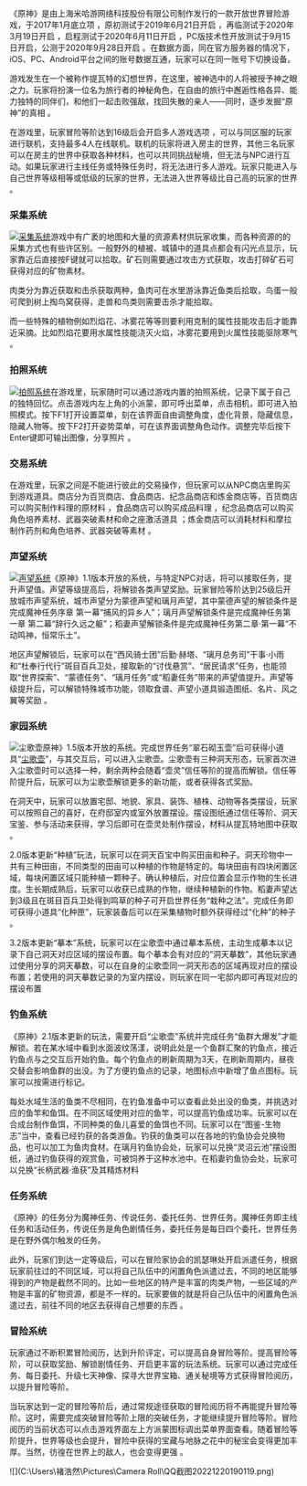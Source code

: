 《原神》是由上海米哈游网络科技股份有限公司制作发行的一款开放世界冒险游戏，于2017年1月底立项  ，原初测试于2019年6月21日开启  ，再临测试于2020年3月19日开启 ，启程测试于2020年6月11日开启 ，PC版技术性开放测试于9月15日开启，公测于2020年9月28日开启  。在数据方面，同在官方服务器的情况下，iOS、PC、Android平台之间的账号数据互通，玩家可以在同一账号下切换设备。

游戏发生在一个被称作提瓦特的幻想世界，在这里，被神选中的人将被授予神之眼之力。玩家将扮演一位名为旅行者的神秘角色，在自由的旅行中邂逅性格各异、能力独特的同伴们，和他们一起击败强敌，找回失散的亲人——同时，逐步发掘“原神”的真相 。

在游戏里，玩家冒险等阶达到16级后会开启多人游戏选项 ，可以与同区服的玩家进行联机，支持最多4人在线联机。联机的玩家将进入房主的世界，其他三名玩家可以在房主的世界中获取各种材料，也可以共同挑战秘境，但无法与NPC进行互动。如果玩家进行主线任务或特殊任务时，将无法进行多人游戏。玩家只能进入与自己世界等级相等或低级的玩家的世界，无法进入世界等级比自己高的玩家的世界  。

### 采集系统

[![采集系统](https://bkimg.cdn.bcebos.com/pic/0b46f21fbe096b63f624070bcd799044ebf81a4c061f?x-bce-process=image/resize,m_lfit,w_220,limit_1)](https://baike.baidu.com/pic/原神/23583622/2480599126/0b46f21fbe096b63f624070bcd799044ebf81a4c061f?fr=lemma&fromModule=lemma_content-image&ct=cover)游戏中有广袤的地图和大量的资源素材供玩家收集，而各种资源的的采集方式也有些许区别。一般野外的植被、城镇中的道具点都会有闪光点显示，玩家靠近后直接按F键就可以拾取。矿石则需要通过攻击方式获取，攻击打碎矿石可获得对应的矿物素材。

肉类分为靠近获取和击杀获取两种，鱼肉可在水里游泳靠近鱼类后拾取，鸟蛋一般可爬到树上掏鸟窝获得，走兽和鸟类则需要击杀才能拾取。

而一些特殊的植物例如烈焰花、冰雾花等等则要利用克制的属性技能攻击后才能靠近采摘。比如烈焰花要用水属性技能浇灭火焰，冰雾花要用到火属性技能驱除寒气  。

### 拍照系统

[![拍照系统](https://bkimg.cdn.bcebos.com/pic/5882b2b7d0a20cf431ad856f7c435c36acaf2edd3363?x-bce-process=image/resize,m_lfit,w_220,limit_1)](https://baike.baidu.com/pic/原神/23583622/2480534738/5882b2b7d0a20cf431ad856f7c435c36acaf2edd3363?fr=lemma&fromModule=lemma_content-image&ct=cover)在游戏里，玩家随时可以通过游戏内置的拍照系统，记录下属于自己的独特回忆。点击游戏内左上角的小派蒙，即可呼出菜单，点击相机，即可进入拍照模式。按下F1打开设置菜单，刻在该界面自由调整角度，虚化背景，隐藏信息，隐藏人物等。按下F2打开姿势菜单，可在该界面调整角色动作。调整完毕后按下Enter键即可输出图像，分享照片  。

### 交易系统

在游戏里，玩家之间是不能进行彼此的交易操作，但玩家可以从NPC商店里购买到游戏道具。商店分为百货商店、食品商店、纪念品商店和炼金商店等，百货商店可以购买制作料理的原材料 ，食品商店可以购买成品料理 ，纪念品商店可以购买角色培养素材、武器突破素材和命之座激活道具  ；炼金商店可以消耗材料和摩拉制作药剂和角色培养、武器突破等素材  。

### 声望系统

[![声望系统](https://bkimg.cdn.bcebos.com/pic/78310a55b319ebc4b7452ca4f66cd8fc1e178a82b8fe?x-bce-process=image/resize,m_lfit,w_220,limit_1)](https://baike.baidu.com/pic/原神/23583622/4295183297/78310a55b319ebc4b7452ca4f66cd8fc1e178a82b8fe?fr=lemma&fromModule=lemma_content-image&ct=cover)《原神》1.1版本开放的系统，与特定NPC对话，将可以接取任务，提升声望值。声望等级提高后，将解锁各类声望奖励。玩家冒险等阶达到25级后开放城市声望系统，城市声望分为蒙德声望和璃月声望，其中蒙德声望的解锁条件是完成魔神任务序章 第一幕“捕风的异乡人”；璃月声望解锁条件是完成魔神任务第一章 第二幕“辞行久远之躯”；稻妻声望解锁条件是完成魔神任务第二章·第一幕“不动鸣神，恒常乐土”。

地区声望解锁后，玩家可以在“西风骑士团”后勤·赫塔、“璃月总务司”干事·小雨和“杜奉行代行”斑目百兵卫处，接取新的“讨伐悬赏”、“居民请求”任务，也能领取“世界探索”、“蒙德任务”、“璃月任务”或“稻妻任务”带来的声望值提升。声望等级提升后，可以解锁特殊城市功能，领取食谱、声望小道具锻造图纸、名片、风之翼等奖励  。

### 家园系统

![尘歌壶](https://bkimg.cdn.bcebos.com/pic/314e251f95cad1c8a7862ba4c1727009c93d71cffba9?x-bce-process=image/resize,m_lfit,w_220,limit_1)原神》1.5版本开放的系统。完成世界任务“翠石砌玉壶”后可获得小道具“[尘歌壶](https://baike.baidu.com/item/尘歌壶/58090651)”，与其交互后，可以进入尘歌壶。尘歌壶有三种洞天形态，玩家首次进入尘歌壶时可以选择一种，剩余两种会随着“壶灵”信任等阶的提高而解锁。信任等阶提升后，玩家可以为尘歌壶解锁更多的新功能，或者获得各式奖励。

在洞天中，玩家可以放置宅邸、地貌、家具、装饰、植株、动物等各类摆设，玩家可以按照自己的喜好，在府邸室内或室外放置摆设。摆设图纸通过信任等阶、洞天宝鉴、参与活动来获得，学习后即可在壶灵处制作摆设，材料从提瓦特地图中获取  。

2.0版本更新“种植”玩法，玩家可以在洞天百宝中购买田亩和种子。洞天珍物中一共有三种田亩，不同类型的田亩可以种植的作物是特定的。每块田亩有四块闲置区域，每块闲置区域只能种植一颗种子。确认种植后，对应位置会显示作物的生长进度。生长期成熟后，玩家可以收获已成熟的作物，继续种植新的作物。稻妻声望达到3级且在斑目百兵卫处得到鸣草的种子可开启世界任务“栽种之法”。完成任务即可获得小道具“化种匣”，玩家装备后可以在采集植物时额外获得经过“化种”的种子  。

3.2版本更新“摹本”系统，玩家可以在尘歌壶中通过摹本系统，主动生成摹本以记录下自己洞天对应区域的摆设布置。每个摹本会有对应的“洞天摹数”，其他玩家通过使用分享的洞天摹数，可以在自身的尘歌壶同一洞天形态的区域再现对应的摆设布置；若使用的洞天摹数记录的为室内摆设，则玩家在同一宅邸内即可再现对应的摆设布置 

### 钓鱼系统

《原神》2.1版本更新的玩法，需要开启“尘歌壶”系统并完成任务“鱼群大爆发”才能解锁。若在某水域中看到水面波纹荡漾，说明此处是一个鱼群汇聚的钓鱼点，接近钓鱼点与之交互后开始钓鱼。每个钓鱼点的刷新周期为3天，在刷新周期内，昼夜交替会影响鱼群的出没。为了方便钓鱼点的记录，地图标点中新增了鱼点图标。玩家可以按需进行标记。

每处水域生活的鱼类不尽相同，在钓鱼准备中可以查看此处出没的鱼类，并挑选对应的鱼竿和鱼饵。在不同区域使用对应的鱼竿，可以提高钓鱼成功率。玩家可以在合成台制作鱼饵，不同种类的鱼儿喜爱的鱼饵也不同。玩家可以在“图鉴-生物志”当中，查看已经钓获的各类游鱼。钓获的鱼类可以在各地的钓鱼协会兑换物品，也可以加工为鱼肉食材。在璃月钓鱼协会处，玩家可以兑换“灵沼云池”摆设图纸，通过钓鱼获得的观赏鱼，可被饲养于这种水池中。在稻妻钓鱼协会处，玩家可以兑换“长柄武器·渔获”及其精炼材料 

### 任务系统

《原神》的任务分为魔神任务、传说任务、委托任务、世界任务。魔神任务即主线任务和活动任务，传说任务是角色剧情任务，委托任务是每日四个委托，世界任务是在野外偶尔触发的任务。

此外，玩家们到达一定等级后，可以在冒险家协会的凯瑟琳处开启派遣任务，根据玩家前往过的不同区域，可以将自己队伍中的闲置角色派遣过去，不同的地区能够得到的产物是截然不同的。比如一些地区的特产是丰富的肉类产物，一些区域的产物是丰富的矿物资源，都是不一样的。玩家要做的就是将自己队伍中的闲置角色派遣过去，前往不同的地区去获得自己想要的东西  。

### 冒险系统

玩家通过不断积累冒险阅历，达到升阶评定，可以提高自身冒险等阶。提高冒险等阶，可以获取奖励、解锁剧情任务、开启更丰富的玩法系统。玩家可以通过完成任务、每日委托、升级七天神像、探寻大世界宝箱、通关秘境等方式获得冒险阅历，以提升冒险等阶。

当玩家达到一定的冒险等阶后，通过常规途径获取的冒险阅历将不再能提升冒险等阶。这时，需要完成突破冒险等阶上限的突破任务，才能继续提升冒险等阶。冒险阅历的当前状态可以点击游戏界面左上方派蒙图标调出菜单界面查看。随着冒险等阶提升，世界等级也会提升，冒险中获得的宝藏与地脉之花中的秘宝会变得更加丰厚。当然，彷徨在世界上的敌人，也会变得更强 。

![](C:\Users\褚浩然\Pictures\Camera Roll\QQ截图20221220190119.png)